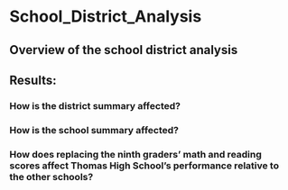 # School_District_Analysis
## Overview of the school district analysis
## Results: 
### How is the district summary affected?

### How is the school summary affected?

### How does replacing the ninth graders’ math and reading scores affect Thomas High School’s performance relative to the other schools?

